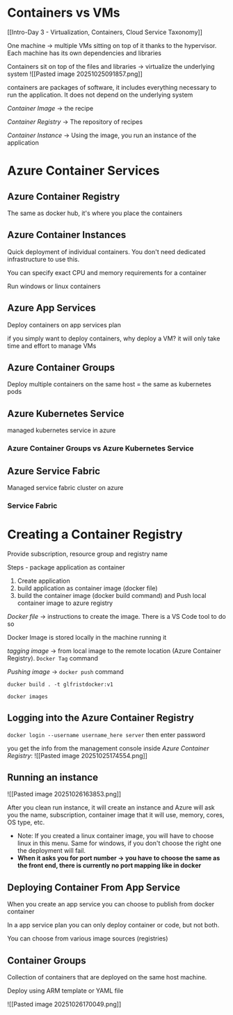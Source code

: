 # Containers vs VMs
[[Intro-Day 3 - Virtualization, Containers, Cloud Service Taxonomy]]

One machine -> multiple VMs sitting on top of it thanks to the hypervisor. Each machine has its own dependencies and libraries 

Containers sit on top of the files and libraries -> virtualize the underlying system 
![[Pasted image 20251025091857.png]]

containers are packages of software, it includes everything necessary to run the application. It does not depend on the underlying system 

*Container Image* -> the recipe 

*Container Registry* -> The repository of recipes 

*Container Instance* -> Using the image, you run an instance of the application 

# Azure Container Services

## Azure Container Registry
The same as docker hub, it's where you place the containers

## Azure Container Instances
Quick deployment of individual containers. You don't need dedicated infrastructure to use this. 

You can specify exact CPU and memory requirements for a container 

Run windows or linux containers 

## Azure App Services
Deploy containers on app services plan 

if you simply want to deploy containers, why deploy a VM? it will only  take time and effort to manage VMs

## Azure Container Groups 
Deploy multiple containers on the same host = the same as kubernetes pods 

## Azure Kubernetes Service
managed kubernetes service in azure 

### Azure Container Groups vs Azure Kubernetes Service


## Azure Service Fabric 
Managed service fabric cluster on azure
### Service Fabric


# Creating a Container Registry
Provide subscription, resource group and registry name 

Steps - package application as container 
1) Create application
2) build application as container image (docker file) 
3) build the container image (docker build command) and Push local container image to azure registry

*Docker file* -> instructions to create the image. There is a VS Code tool to do so

Docker Image is stored locally in the machine running it 

*tagging image* -> from local image to the remote location (Azure Container Registry). `Docker Tag` command

*Pushing image* -> `docker push` command 

`ducker build . -t glfristdocker:v1`

`docker images`

## Logging into the Azure Container Registry 
`docker login --username username_here server` then enter password

you get the info from the management console inside *Azure Container Registry*:
![[Pasted image 20251025174554.png]]

## Running an instance
![[Pasted image 20251026163853.png]]

After you clean run instance, it will create an instance and Azure will ask you the name, subscription, container image that it will use, memory, cores, OS type, etc. 
- Note: If you created a linux container image, you will have to choose linux in this menu. Same for windows, if you don't choose the right one the deployment will fail. 
- **When it asks you for port number -> you have to choose the same as the front end, there is currently no port mapping like in docker** 

## Deploying Container From App Service
When you create an app service you can choose to publish from docker container 

In a app service plan you can only deploy container or code, but not both. 

You can choose from various image sources (registries)


## Container Groups
Collection of containers that are deployed on the same host machine. 

Deploy using ARM template or YAML file 

![[Pasted image 20251026170049.png]]


